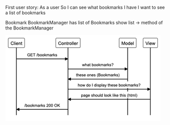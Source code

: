 First user story:
As a user
So I can see what bookmarks I have
I want to see a list of bookmarks

Bookmark
BookmarkManager has list of Bookmarks
show list -> method of the BookmarkManager

![user story 1](/user_story_1.png)